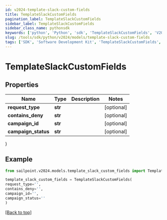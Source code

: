 ```yaml
---
id: v2024-template-slack-custom-fields
title: TemplateSlackCustomFields
pagination_label: TemplateSlackCustomFields
sidebar_label: TemplateSlackCustomFields
sidebar_class_name: pythonsdk
keywords: ['python', 'Python', 'sdk', 'TemplateSlackCustomFields', 'V2024TemplateSlackCustomFields'] 
slug: /tools/sdk/python/v2024/models/template-slack-custom-fields
tags: ['SDK', 'Software Development Kit', 'TemplateSlackCustomFields', 'V2024TemplateSlackCustomFields']
---
```


# TemplateSlackCustomFields


## Properties

Name | Type | Description | Notes
------------ | ------------- | ------------- | -------------
**request_type** | **str** |  | [optional] 
**contains_deny** | **str** |  | [optional] 
**campaign_id** | **str** |  | [optional] 
**campaign_status** | **str** |  | [optional] 
}

## Example

```python
from sailpoint.v2024.models.template_slack_custom_fields import TemplateSlackCustomFields

template_slack_custom_fields = TemplateSlackCustomFields(
request_type='',
contains_deny='',
campaign_id='',
campaign_status=''
)

```
[[Back to top]](#) 

